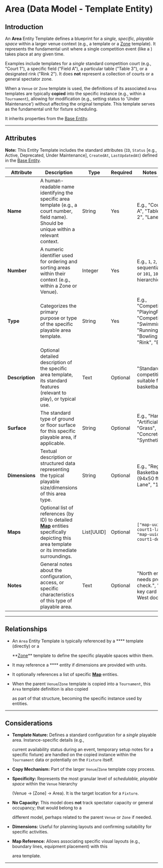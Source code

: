 # **Area** (Data Model - Template Entity)

## **Introduction**

An **Area** Entity Template defines a blueprint for a *single, specific, playable space* within a larger venue context
(e.g., a template or a [Zone](../venue/zone.md) template). It represents the fundamental unit where a
single competition event (like a ) takes place at any given time.

Examples include templates for a *single* standard competition court (e.g., "Court 1"), a specific field ("Field A"), a
particular table ("Table 3"), or a designated rink ("Rink 2"). It does **not** represent a collection of courts or a
general spectator zone.

When a `Venue` or `Zone` template is used, the definitions of its associated `Area` templates are typically **copied**
into the specific instance (e.g., within a `Tournament`), allowing for modification (e.g., setting status to 'Under
Maintenance') without affecting the original template. This template serves as the fundamental unit for fixture
scheduling.

It inherits properties from the [Base Entity](../foundation/base_entity.md).

---

## **Attributes**

**Note:** This Entity Template includes the standard attributes (`ID`, `Status` [e.g., Active, Deprecated, Under
Maintenance], `CreatedAt`, `LastUpdatedAt`) defined in the [Base Entity](../foundation/base_entity.md).

| Attribute       | Description                                                                                                                                                                | Type       | Required | Notes / Example                                                                                                                  |
| --------------- | -------------------------------------------------------------------------------------------------------------------------------------------------------------------------- | ---------- | -------- | -------------------------------------------------------------------------------------------------------------------------------- |
| **Name**        | A human-readable name identifying the specific area template (e.g., a court number, field name). Should be unique within a relevant context.                               | String     | Yes      | E.g., "Court 1", "Field A", "Table 3", "Rink 2", "Lane 4"                                                                        |
| **Number**      | A numeric identifier used for ordering and sorting areas within their context (e.g., within a Zone or Venue).                                                              | Integer    | Yes      | E.g., `1`, `2`, `3` for sequential ordering, or `101`, `102`, `103` for hierarchical ordering                                    |
| **Type**        | Categorizes the primary purpose or type of the specific playable area template.                                                                                            | String     | Yes      | E.g., "CompetitionCourt", "PlayingField", "CompetitionTable", "SwimmingLane", "RunningTrackLane", "BowlingLane", "Rink", "Board" |
| **Description** | Optional detailed description of the specific area template, its standard features (relevant to play), or typical use.                                                     | Text       | Optional | "Standard competition court, suitable for basketball/volleyball."                                                                |
| **Surface**     | The standard type of ground or floor surface for this specific playable area, if applicable.                                                                               | String     | Optional | E.g., "Hardwood", "Artificial Turf", "Grass", "Clay", "Concrete", "Ice", "Synthetic"                                             |
| **Dimensions**  | Textual description or structured data representing the typical playable size/dimensions of this area type.                                                                | String     | Optional | E.g., "Regulation Basketball Court (94x50 ft)", "400m Lane", "10m x 5m"                                                          |
| **Maps**        | Optional list of references (by ID) to detailed **[Map](../venue/map.md)** entities specifically depicting this area template or its immediate surroundings. | List[UUID] | Optional | `["map-uuid-area-court1-layout", "map-uuid-area-court1-detail"]`                                                                 |
| **Notes**       | General notes about the configuration, access, or specific characteristics of this type of playable area.                                                                  | Text       | Optional | "North end goal needs pre-game check.", "Requires key card access via West door."                                                |

---

## **Relationships**

- An `Area` Entity Template is typically referenced by a \***\* template (directly) or a

  **[Zone](../venue/zone.md)\*\* template to define the specific playable spaces within them.

- It may reference a \*\*\*\* entity if dimensions are provided with units.
- It optionally references a list of specific **[Map](../venue/map.md)** entities.
- When the parent `Venue`/`Zone` template is copied into a `Tournament`, this `Area` template definition is also copied

  as part of that structure, becoming the specific instance used by entities.

---

## **Considerations**

- **Template Nature:** Defines a standard configuration for a *single* playable area. Instance-specific details (e.g.,

  current availability status during an event, temporary setup notes for a specific fixture) are handled on the copied
  instance within the `Tournament` data or potentially on the `Fixture` itself.

- **Copy Mechanism:** Part of the larger `Venue`/`Zone` template copy process.
- **Specificity:** Represents the most granular level of *schedulable, playable space* within the `Venue` hierarchy

  (Venue -> [Zone] -> Area). It is the target location for a `Fixture`.

- **No Capacity:** This model does **not** track spectator capacity or general occupancy; that would belong to a

  different model, perhaps related to the parent `Venue` or `Zone` if needed.

- **Dimensions:** Useful for planning layouts and confirming suitability for specific activities.
- **Map Reference:** Allows associating specific visual layouts (e.g., boundary lines, equipment placement) with this

  area template.

---
